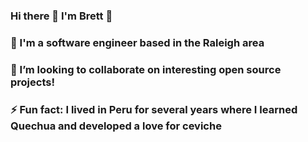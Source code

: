### Hi there 👋  I'm Brett  👋

### 🔺 I'm a software engineer based in the Raleigh area
### 🌱 I’m looking to collaborate on interesting open source projects!
### ⚡ Fun fact:  I lived in Peru for several years where I learned Quechua and developed a love for ceviche

<!--
**brett-webster/brett-webster** is a ✨ _special_ ✨ repository because its `README.md` (this file) appears on your GitHub profile.

Here are some ideas to get you started:

I'm a full-stack software engineer based in the Raleigh area
- 🔭 I’m currently working on ...
- 🌱 I’m currently learning ...
- 👯 I’m looking to collaborate on ...
- 🤔 I’m looking for help with ...
- 💬 Ask me about ...
- 📫 How to reach me: ...
- 😄 Pronouns: ...
- ⚡ Fun fact: ...
-->
